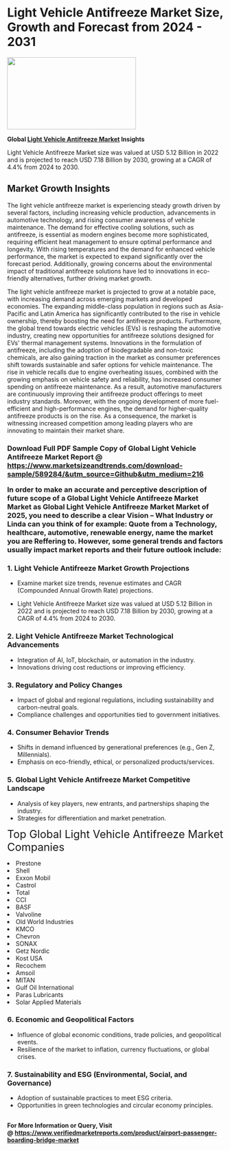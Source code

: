 <H1>Light Vehicle Antifreeze Market Size, Growth and Forecast from 2024 - 2031</H1><img class="aligncenter size-medium wp-image-584254" src="https://thirdeyenews.in/wp-content/uploads/2024/09/Global-Market-Research-300x168.jpeg" alt="" width="300" height="168" /><p><strong>Global&nbsp;<a href="https://www.marketsizeandtrends.com/download-sample/589284/&amp;utm_source=Github&utm_medium=216">Light Vehicle Antifreeze Market</a> Insights</strong></p><p>Light Vehicle Antifreeze Market size was valued at USD 5.12 Billion in 2022 and is projected to reach USD 7.18 Billion by 2030, growing at a CAGR of 4.4% from 2024 to 2030.</p><p><h2>Market Growth Insights</h2> <p>The light vehicle antifreeze market is experiencing steady growth driven by several factors, including increasing vehicle production, advancements in automotive technology, and rising consumer awareness of vehicle maintenance. The demand for effective cooling solutions, such as antifreeze, is essential as modern engines become more sophisticated, requiring efficient heat management to ensure optimal performance and longevity. With rising temperatures and the demand for enhanced vehicle performance, the market is expected to expand significantly over the forecast period. Additionally, growing concerns about the environmental impact of traditional antifreeze solutions have led to innovations in eco-friendly alternatives, further driving market growth.</p> <p><strong></strong></p> <p>The light vehicle antifreeze market is projected to grow at a notable pace, with increasing demand across emerging markets and developed economies. The expanding middle-class population in regions such as Asia-Pacific and Latin America has significantly contributed to the rise in vehicle ownership, thereby boosting the need for antifreeze products. Furthermore, the global trend towards electric vehicles (EVs) is reshaping the automotive industry, creating new opportunities for antifreeze solutions designed for EVs' thermal management systems. Innovations in the formulation of antifreeze, including the adoption of biodegradable and non-toxic chemicals, are also gaining traction in the market as consumer preferences shift towards sustainable and safer options for vehicle maintenance. The rise in vehicle recalls due to engine overheating issues, combined with the growing emphasis on vehicle safety and reliability, has increased consumer spending on antifreeze maintenance. As a result, automotive manufacturers are continuously improving their antifreeze product offerings to meet industry standards. Moreover, with the ongoing development of more fuel-efficient and high-performance engines, the demand for higher-quality antifreeze products is on the rise. As a consequence, the market is witnessing increased competition among leading players who are innovating to maintain their market share. <h3></p><p><span class=""><strong>Download Full PDF Sample Copy of Global Light Vehicle Antifreeze Market Report</strong> @ <a href="https://www.marketsizeandtrends.com/download-sample/589284/&amp;utm_source=Github&utm_medium=216" target="_blank">https://www.marketsizeandtrends.com/download-sample/589284/&amp;utm_source=Github&utm_medium=216</a></span></p><p>In order to make an accurate and perceptive description of future scope of a Global&nbsp;Light Vehicle Antifreeze Market Market as Global&nbsp;Light Vehicle Antifreeze Market Market of 2025, you need to describe a clear Vision &ndash; What Industry or Linda can you think of for example: Quote from a Technology, healthcare, automotive, renewable energy, name the market you are Reffering to. However, some general trends and factors usually impact market reports and their future outlook include:</p><h3>1.&nbsp;<strong>Light Vehicle Antifreeze Market Growth Projections</strong></h3><ul><li>Examine market size trends, revenue estimates and CAGR (Compounded Annual Growth Rate) projections.</li><li><p>Light Vehicle Antifreeze Market size was valued at USD 5.12 Billion in 2022 and is projected to reach USD 7.18 Billion by 2030, growing at a CAGR of 4.4% from 2024 to 2030.</p></li></ul><h3>2.&nbsp;<strong>Light Vehicle Antifreeze Market Technological Advancements</strong></h3><ul><li>Integration of AI, IoT, blockchain, or automation in the industry.</li><li>Innovations driving cost reductions or improving efficiency.</li></ul><h3>3.&nbsp;<strong>Regulatory and Policy Changes</strong></h3><ul><li>Impact of global and regional regulations, including sustainability and carbon-neutral goals.</li><li>Compliance challenges and opportunities tied to government initiatives.</li></ul><h3>4.&nbsp;<strong>Consumer Behavior Trends</strong></h3><ul><li>Shifts in demand influenced by generational preferences (e.g., Gen Z, Millennials).</li><li>Emphasis on eco-friendly, ethical, or personalized products/services.</li></ul><h3>5.&nbsp;<strong>Global Light Vehicle Antifreeze Market Competitive Landscape</strong></h3><ul><li>Analysis of key players, new entrants, and partnerships shaping the industry.</li><li>Strategies for differentiation and market penetration.</li></ul><p data-pm-slice="1 1 []"><span style="color: inherit; font-family: inherit; font-size: 25px;">Top Global Light Vehicle Antifreeze Market Companies</span></p><div class="" data-test-id=""><p><li>Prestone</li><li> Shell</li><li> Exxon Mobil</li><li> Castrol</li><li> Total</li><li> CCI</li><li> BASF</li><li> Valvoline</li><li> Old World Industries</li><li> KMCO</li><li> Chevron</li><li> SONAX</li><li> Getz Nordic</li><li> Kost USA</li><li> Recochem</li><li> Amsoil</li><li> MITAN</li><li> Gulf Oil International</li><li> Paras Lubricants</li><li> Solar Applied Materials</li></p></div><h3>6.&nbsp;<strong>Economic and Geopolitical Factors</strong></h3><ul><li>Influence of global economic conditions, trade policies, and geopolitical events.</li><li>Resilience of the market to inflation, currency fluctuations, or global crises.</li></ul><h3>7.&nbsp;<strong>Sustainability and ESG (Environmental, Social, and Governance)</strong></h3><ul><li>Adoption of sustainable practices to meet ESG criteria.</li><li>Opportunities in green technologies and circular economy principles.</li></ul><h2><strong style="font-size: 14px;">For More Information or Query, Visit @&nbsp;</strong><a style="background-color: #ffffff; font-size: 14px;" href="https://www.marketsizeandtrends.com/report/light-vehicle-antifreeze-market/" target="_blank">https://www.verifiedmarketreports.com/product/airport-passenger-boarding-bridge-market</a></h2>
